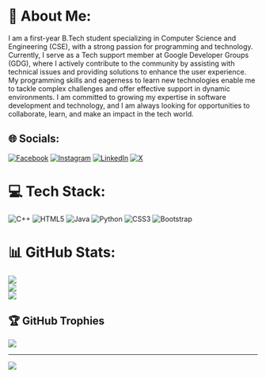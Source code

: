 # 💫 About Me:
I am a first-year B.Tech student specializing in Computer Science and Engineering (CSE), with a strong passion for programming and technology. Currently, I serve as a Tech support member at Google Developer Groups (GDG), where I actively contribute to the community by assisting with technical issues and providing solutions to enhance the user experience. My programming skills and eagerness to learn new technologies enable me to tackle complex challenges and offer effective support in dynamic environments. I am committed to growing my expertise in software development and technology, and I am always looking for opportunities to collaborate, learn, and make an impact in the tech world.


## 🌐 Socials:
[![Facebook](https://img.shields.io/badge/Facebook-%231877F2.svg?logo=Facebook&logoColor=white)](https://facebook.com/nisanth-s) [![Instagram](https://img.shields.io/badge/Instagram-%23E4405F.svg?logo=Instagram&logoColor=white)](https://instagram.com/Nisanth252025) [![LinkedIn](https://img.shields.io/badge/LinkedIn-%230077B5.svg?logo=linkedin&logoColor=white)](https://linkedin.com/in/nisanth-s) [![X](https://img.shields.io/badge/X-black.svg?logo=X&logoColor=white)](https://x.com/@Nisanth_25_) 

# 💻 Tech Stack:
![C++](https://img.shields.io/badge/c++-%2300599C.svg?style=flat-square&logo=c%2B%2B&logoColor=white) ![HTML5](https://img.shields.io/badge/html5-%23E34F26.svg?style=flat-square&logo=html5&logoColor=white) ![Java](https://img.shields.io/badge/java-%23ED8B00.svg?style=flat-square&logo=openjdk&logoColor=white) ![Python](https://img.shields.io/badge/python-3670A0?style=flat-square&logo=python&logoColor=ffdd54) ![CSS3](https://img.shields.io/badge/css3-%231572B6.svg?style=flat-square&logo=css3&logoColor=white) ![Bootstrap](https://img.shields.io/badge/bootstrap-%238511FA.svg?style=flat-square&logo=bootstrap&logoColor=white)
# 📊 GitHub Stats:
![](https://github-readme-stats.vercel.app/api?username=Nisanth-2025&theme=chartreuse-dark&hide_border=false&include_all_commits=false&count_private=false)<br/>
![](https://github-readme-streak-stats.herokuapp.com/?user=Nisanth-2025&theme=chartreuse-dark&hide_border=false)<br/>
![](https://github-readme-stats.vercel.app/api/top-langs/?username=Nisanth-2025&theme=chartreuse-dark&hide_border=false&include_all_commits=false&count_private=false&layout=compact)

## 🏆 GitHub Trophies
![](https://github-profile-trophy.vercel.app/?username=Nisanth-2025&theme=neon&no-frame=false&no-bg=true&margin-w=4)

---
[![](https://visitcount.itsvg.in/api?id=Nisanth-2025&icon=0&color=0)](https://visitcount.itsvg.in)

<!-- Proudly created with GPRM ( https://gprm.itsvg.in ) -->
